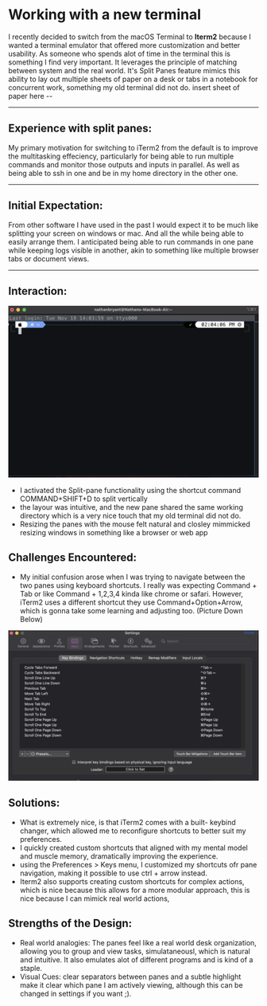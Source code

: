 # Working with a new terminal

I recently decided to switch from the macOS Terminal to **Iterm2** because I wanted a terminal emulator that offered more customization and better usability. As someone who spends alot of time in the terminal this is something I find very important. It leverages the principle of matching between system and the real world. It's Split Panes feature mimics this ability to lay out multiple sheets of paper on a desk or tabs in a notebook for concurrent work, something my old terminal did not do. 
insert sheet of paper here --

--------------------
## Experience with split panes:

My primary motivation for switching to iTerm2 from the default is to improve the multitasking effeciency, particularly for being able to run multiple commands and monitor those outputs and inputs in parallel. As well as being able to ssh in one and be in my home directory in the other one. 

--- 
## Initial Expectation:

From other software I have used in the past I would expect it to be much like splitting your screen on windows or mac. And all the while being able to easily arrange them. I anticipated being able to run commands in one pane while keeping logs visible in another, akin to something like multiple browser tabs or document views.

--- 
## Interaction: 

![Picture of Iterm2](./images/screenshot.jpg)


- I activated the Split-pane functionality using the shortcut command COMMAND+SHIFT+D to split vertically
- the layour was intuitive, and the new pane shared the same working directory which is a very nice touch that my old terminal did not do.
- Resizing the panes with the mouse felt natural and closley mimmicked resizing windows in something like a browser or web app

## Challenges Encountered:

- My initial confusion arose when I was trying to navigate between the two panes using keyboard shortcuts. I really was expecting Command + Tab or like Command + 1,2,3,4 kinda like chrome or safari. However, iTerm2 uses a different shortcut they use Command+Option+Arrow, which is gonna take some learning and adjusting too. (Picture Down Below)

![Picture of Iterm2, with split panes](./images/screenshot2.jpg)

## Solutions: 
- What is extremely nice, is that iTerm2 comes with a built- keybind changer, which allowed me to reconfigure shortcuts to better suit my preferences.
- I quickly created custom shortcuts that aligned with my mental model and muscle memory, dramatically improving the experience.
- using the Preferences > Keys menu, I customized my shortcuts ofr pane navigation, making it possible to use ctrl + arrow instead.
- Iterm2 also supports creating custom shortcuts for complex actions, which is nice because this allows for a more modular approach, this is nice because I can mimick real world actions, 

## Strengths of the Design: 
- Real world analogies: The panes feel like a real world desk organization, allowing you to group and view tasks, simulataneousl, which is natural and intuitive. It also emulates alot of different programs and is kind of a staple.
- Visual Cues: clear separators between panes and a subtle highlight make it clear which pane I am actively viewing, although this can be changed in settings if you want ;).



  
